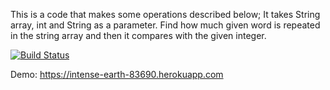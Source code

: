 This is a code that makes some operations described below;
It takes String array, int and String as a parameter.
Find how much given word is repeated in the string array and then it compares with the given integer.

[![Build Status](https://travis-ci.org/kurular4/myDemoApp.svg?branch=master)](https://travis-ci.org/kurular4/myDemoApp)

Demo: https://intense-earth-83690.herokuapp.com
